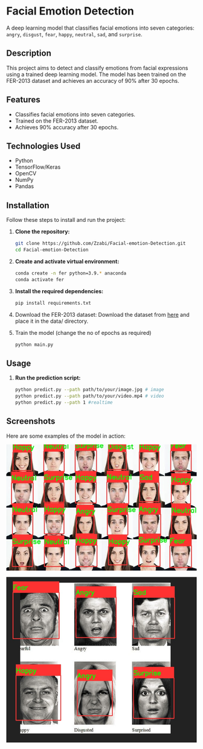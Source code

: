 # Facial Emotion Detection

A deep learning model that classifies facial emotions into seven categories: `angry`, `disgust`, `fear`, `happy`, `neutral`, `sad`, and `surprise`.

## Description

This project aims to detect and classify emotions from facial expressions using a trained deep learning model. The model has been trained on the FER-2013 dataset and achieves an accuracy of 90% after 30 epochs.

## Features

- Classifies facial emotions into seven categories.
- Trained on the FER-2013 dataset.
- Achieves 90% accuracy after 30 epochs.

## Technologies Used

- Python
- TensorFlow/Keras
- OpenCV
- NumPy
- Pandas

## Installation

Follow these steps to install and run the project:

1. **Clone the repository:**
   ```bash
   git clone https://github.com/Zzabi/Facial-emotion-Detection.git
   cd Facial-emotion-Detection
   ```
2. **Create and activate virtual environment:**
   ```bash
   conda create -n fer python=3.9.* anaconda
   conda activate fer
   ```
3. **Install the required dependencies:**
   ```bash
   pip install requirements.txt
   ```
4. Download the FER-2013 dataset:
   Download the dataset from [here](https://www.kaggle.com/datasets/msambare/fer2013) and place it in the data/ directory.

5. Train the model (change the no of epochs as required)
   ```bash
   python main.py
   ```

## Usage

1. **Run the prediction script:**
   ```bash
   python predict.py --path path/to/your/image.jpg # image
   python predict.py --path path/to/your/video.mp4 # video
   python predict.py --path 1 #realtime
   ```
## Screenshots

Here are some examples of the model in action:

![Test - 1](images/result.jpg)

![Test - 2](images/result_1.jpg)



